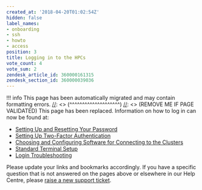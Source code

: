 ```yaml
---
created_at: '2018-04-20T01:02:54Z'
hidden: false
label_names:
- onboarding
- ssh
- howto
- access
position: 3
title: Logging in to the HPCs
vote_count: 4
vote_sum: 2
zendesk_article_id: 360000161315
zendesk_section_id: 360000039036
---
```



[//]: <> (REMOVE ME IF PAGE VALIDATED)
[//]: <> (vvvvvvvvvvvvvvvvvvvv)
!!! info
    This page has been automatically migrated and may contain formatting errors.
[//]: <> (^^^^^^^^^^^^^^^^^^^^)
[//]: <> (REMOVE ME IF PAGE VALIDATED)
This page has been replaced. Information on how to log in can now be
found at:

-   [Setting Up and Resetting Your
    Password](https://support.nesi.org.nz/hc/en-gb/articles/360000335995)
-   [Setting Up Two-Factor
    Authentication](https://support.nesi.org.nz/hc/en-gb/articles/360000203075)
-   [Choosing and Configuring Software for Connecting to the
    Clusters](https://support.nesi.org.nz/hc/en-gb/articles/360001016335)
-   [Standard Terminal
    Setup](https://support.nesi.org.nz/hc/en-gb/articles/360000625535)
-   [Login
    Troubleshooting](https://support.nesi.org.nz/hc/en-gb/articles/360000570215)

Please update your links and bookmarks accordingly. If you have a
specific question that is not answered on the pages above or elsewhere
in our Help Centre, please [raise a new support
ticket](https://support.nesi.org.nz/hc/requests/new).
